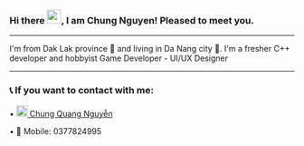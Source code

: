 ### Hi there <img src="https://raw.githubusercontent.com/MartinHeinz/MartinHeinz/master/wave.gif" width="25px">, I am Chung Nguyen! Pleased to meet you.

---
I'm from Dak Lak province 🐘 and living in Da Nang city 🐉. I'm a fresher C++ developer and hobbyist Game Developer - UI/UX Designer 

---

### 📞 If you want to contact with me:
 • [<img src="https://cdn.worldvectorlogo.com/logos/facebook-3-2.svg" alt="facebook" width="20" height="20" /> Chung Quang Nguyễn](https://www.facebook.com/ccc90) 
 
 • 📱 Mobile: 0377824995
<!--
**omeganoob/omeganoob** is a ✨ _special_ ✨ repository because its `README.md` (this file) appears on your GitHub profile.

